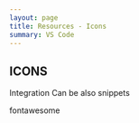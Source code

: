 ```yaml
---
layout: page
title: Resources - Icons
summary: VS Code
---
```


## ICONS

Integration
Can be also snippets

fontawesome
